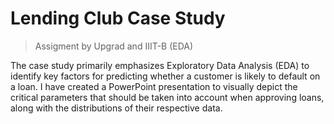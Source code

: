# Lending Club Case Study
> Assigment by Upgrad and IIIT-B (EDA)

The case study primarily emphasizes Exploratory Data Analysis (EDA) to identify key factors for predicting whether a customer is likely to default on a loan. I have created a PowerPoint presentation to visually depict the critical parameters that should be taken into account when approving loans, along with the distributions of their respective data.